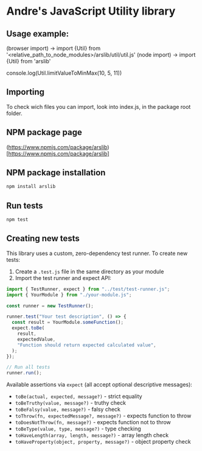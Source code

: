 # Andre's JavaScript Utility library

## Usage example:

(browser import) -> import {Util} from '<relative_path_to_node_modules>/arslib/util/util.js'
(node import) -> import {Util} from 'arslib'

console.log(Util.limitValueToMinMax(10, 5, 11))

## Importing

To check wich files you can import, look into index.js, in the package root folder.

## NPM package page

(https://www.npmjs.com/package/arslib)[https://www.npmjs.com/package/arslib]

## NPM package installation

```bash
npm install arslib
```

## Run tests

```bash
npm test
```

## Creating new tests

This library uses a custom, zero-dependency test runner. To create new tests:

1. Create a `.test.js` file in the same directory as your module
2. Import the test runner and expect API:

```javascript
import { TestRunner, expect } from "../test/test-runner.js";
import { YourModule } from "./your-module.js";

const runner = new TestRunner();

runner.test("Your test description", () => {
  const result = YourModule.someFunction();
  expect.toBe(
    result,
    expectedValue,
    "Function should return expected calculated value",
  );
});

// Run all tests
runner.run();
```

Available assertions via `expect` (all accept optional descriptive messages):

- `toBe(actual, expected, message?)` - strict equality
- `toBeTruthy(value, message?)` - truthy check
- `toBeFalsy(value, message?)` - falsy check
- `toThrow(fn, expectedMessage?, message?)` - expects function to throw
- `toDoesNotThrow(fn, message?)` - expects function not to throw
- `toBeType(value, type, message?)` - type checking
- `toHaveLength(array, length, message?)` - array length check
- `toHaveProperty(object, property, message?)` - object property check

